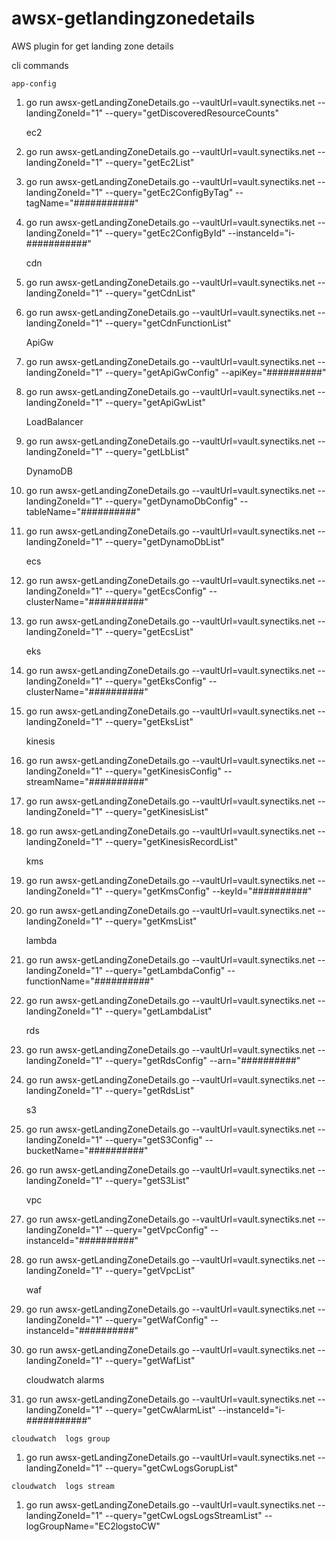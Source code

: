 # awsx-getlandingzonedetails
AWS plugin for get landing zone details

cli commands

    app-config
1. go run awsx-getLandingZoneDetails.go --vaultUrl=vault.synectiks.net --landingZoneId="1" --query="getDiscoveredResourceCounts"
  

    ec2
1. go run awsx-getLandingZoneDetails.go --vaultUrl=vault.synectiks.net --landingZoneId="1" --query="getEc2List"  

2. go run awsx-getLandingZoneDetails.go --vaultUrl=vault.synectiks.net --landingZoneId="1" --query="getEc2ConfigByTag" --tagName="###########"  

3. go run awsx-getLandingZoneDetails.go --vaultUrl=vault.synectiks.net --landingZoneId="1" --query="getEc2ConfigById" --instanceId="i-###########"  


    cdn 
1. go run awsx-getLandingZoneDetails.go --vaultUrl=vault.synectiks.net --landingZoneId="1" --query="getCdnList"  

2. go run awsx-getLandingZoneDetails.go --vaultUrl=vault.synectiks.net --landingZoneId="1" --query="getCdnFunctionList"  


    ApiGw
1. go run awsx-getLandingZoneDetails.go --vaultUrl=vault.synectiks.net --landingZoneId="1" --query="getApiGwConfig" --apiKey="##########"  

2. go run awsx-getLandingZoneDetails.go --vaultUrl=vault.synectiks.net --landingZoneId="1" --query="getApiGwList"  


    LoadBalancer
1. go run awsx-getLandingZoneDetails.go --vaultUrl=vault.synectiks.net --landingZoneId="1" --query="getLbList"  
  

    DynamoDB
1. go run awsx-getLandingZoneDetails.go --vaultUrl=vault.synectiks.net --landingZoneId="1" --query="getDynamoDbConfig" --tableName="##########"  
2. go run awsx-getLandingZoneDetails.go --vaultUrl=vault.synectiks.net --landingZoneId="1" --query="getDynamoDbList"  


    ecs
1. go run awsx-getLandingZoneDetails.go --vaultUrl=vault.synectiks.net --landingZoneId="1" --query="getEcsConfig" --clusterName="##########"
2. go run awsx-getLandingZoneDetails.go --vaultUrl=vault.synectiks.net --landingZoneId="1" --query="getEcsList"  


    eks
1. go run awsx-getLandingZoneDetails.go --vaultUrl=vault.synectiks.net --landingZoneId="1" --query="getEksConfig" --clusterName="##########"
2. go run awsx-getLandingZoneDetails.go --vaultUrl=vault.synectiks.net --landingZoneId="1" --query="getEksList"  


    kinesis
1. go run awsx-getLandingZoneDetails.go --vaultUrl=vault.synectiks.net --landingZoneId="1" --query="getKinesisConfig" --streamName="##########"
2. go run awsx-getLandingZoneDetails.go --vaultUrl=vault.synectiks.net --landingZoneId="1" --query="getKinesisList"  
3. go run awsx-getLandingZoneDetails.go --vaultUrl=vault.synectiks.net --landingZoneId="1" --query="getKinesisRecordList"  


    kms
1. go run awsx-getLandingZoneDetails.go --vaultUrl=vault.synectiks.net --landingZoneId="1" --query="getKmsConfig" --keyId="##########"
2. go run awsx-getLandingZoneDetails.go --vaultUrl=vault.synectiks.net --landingZoneId="1" --query="getKmsList"


    lambda
1. go run awsx-getLandingZoneDetails.go --vaultUrl=vault.synectiks.net --landingZoneId="1" --query="getLambdaConfig" --functionName="##########"
2. go run awsx-getLandingZoneDetails.go --vaultUrl=vault.synectiks.net --landingZoneId="1" --query="getLambdaList"	


    rds
1. go run awsx-getLandingZoneDetails.go --vaultUrl=vault.synectiks.net --landingZoneId="1" --query="getRdsConfig" --arn="##########"
2. go run awsx-getLandingZoneDetails.go --vaultUrl=vault.synectiks.net --landingZoneId="1" --query="getRdsList"	


    s3
1. go run awsx-getLandingZoneDetails.go --vaultUrl=vault.synectiks.net --landingZoneId="1" --query="getS3Config" --bucketName="##########"
2. go run awsx-getLandingZoneDetails.go --vaultUrl=vault.synectiks.net --landingZoneId="1" --query="getS3List"


    vpc
1. go run awsx-getLandingZoneDetails.go --vaultUrl=vault.synectiks.net --landingZoneId="1" --query="getVpcConfig" --instanceId="##########"
2. go run awsx-getLandingZoneDetails.go --vaultUrl=vault.synectiks.net --landingZoneId="1" --query="getVpcList"		


    waf
1. go run awsx-getLandingZoneDetails.go --vaultUrl=vault.synectiks.net --landingZoneId="1" --query="getWafConfig" --instanceId="##########"
2. go run awsx-getLandingZoneDetails.go --vaultUrl=vault.synectiks.net --landingZoneId="1" --query="getWafList"			


    cloudwatch alarms
1. go run awsx-getLandingZoneDetails.go --vaultUrl=vault.synectiks.net --landingZoneId="1" --query="getCwAlarmList" --instanceId="i-###########"    
   
``
cloudwatch  logs group
``

1. go run awsx-getLandingZoneDetails.go --vaultUrl=vault.synectiks.net --landingZoneId="1" --query="getCwLogsGorupList" 

``
   cloudwatch  logs stream
   ``

1. go run awsx-getLandingZoneDetails.go --vaultUrl=vault.synectiks.net --landingZoneId="1" --query="getCwLogsLogsStreamList"  --logGroupName="EC2logstoCW"
